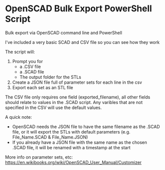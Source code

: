 # OpenSCAD Bulk Export PowerShell Script

Bulk export via OpenSCAD command line and PowerShell

I've included a very basic SCAD and CSV file so you can see how they work

The script will:

1. Prompt you for 
    - a .CSV file
    - a .SCAD file
    - The output folder for the STLs
2. Create a JSON file full of parameter sets for each line in the csv
3. Export each set as an STL file

The CSV file only requires one field (exported_filename), all other fields should relate to values in the .SCAD script. Any varibles that are not specified in the CSV will use the default values.

A quick note:
* OpenSCAD needs the JSON file to have the same filename as the .SCAD file, or it will export the STLs with default parameters (e.g. File_Name.SCAD & File_Name.JSON)
* If you already have a JSON file with the same name as the chosen .SCAD file, it will be renamed with a timestamp at the start

More info on parameter sets, etc: https://en.wikibooks.org/wiki/OpenSCAD_User_Manual/Customizer
